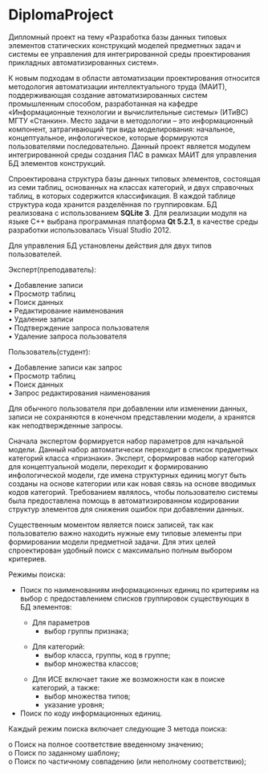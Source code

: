 # DiplomaProject

Дипломный проект на тему «Разработка базы данных типовых элементов статических конструкций моделей предметных задач и системы ее управления для интегрированной среды проектирования прикладных автоматизированных систем».

К новым подходам в области автоматизации проектирования относится методология автоматизации интеллектуального труда (МАИТ), поддерживающая создание автоматизированных систем промышленным способом, разработанная на кафедре «Информационные технологии и вычислительные системы» (ИТиВС) МГТУ «Станкин».  Место задачи в методологии – это информационный компонент, затрагивающий три вида моделирования: начальное, концептуальное, инфологическое, которые формируются пользователями последовательно. 
Данный проект является модулем интегрированной среды создания ПАС в рамках МАИТ для управления БД элементов конструкций. 

Спроектирована структура базы данных типовых элементов, состоящая из семи таблиц, основанных на классах категорий, и двух справочных таблиц, в которых содержится классификация. В каждой таблице структура кода хранится разделённая по группировкам.
БД реализована с использованием <b>SQLite 3</b>.  Для реализации модуля на языке C++ выбрана программная платформа <b>Qt 5.2.1</b>, в качестве среды разработки использовалась Visual Studio 2012.

Для управления БД установлены действия для двух типов пользователей.

<p>Эксперт(преподаватель):</p>
•	Добавление записи <br>
•	Просмотр таблиц<br>
•	Поиск данных<br>
•	Редактирование наименования<br>
•	Удаление записи<br>
•	Подтверждение запроса пользователя<br>
•	Удаление запроса пользователя<br>

<p>Пользователь(студент):</p>
•	Добавление записи как запрос<br>
•	Просмотр таблиц<br>
•	Поиск данных<br>
•	Запрос редактирования наименования

Для обычного пользователя при добавлении или изменении данных, записи не сохраняются в конечном представлении модели, а хранятся как неподтвержденные запросы.

Сначала экспертом формируется набор параметров для начальной модели. Данный набор автоматически переходит в список предметных категорий класса «признаки».  Эксперт, сформировав набор категорий для концептуальной модели, переходит к формированию инфологической модели, где имена структурных единиц могут быть созданы на основе категории или как новая связь на основе вводимых кодов категорий.
Требованием являлось, чтобы пользователю системы была предоставлена помощь в автоматизированном кодировании структур элементов для снижения ошибок при добавлении данных.

Существенным моментом является поиск записей, так как пользователю важно находить нужные ему типовые элементы при формировании модели предметной задачи. Для этих целей спроектирован удобный поиск с максимально полным выбором критериев.
<p>Режимы поиска: </p>
<ul>
  <li>Поиск по наименованиям информационных единиц по критериям на выбор с предоставлением списков группировок существующих в БД элементов: </li>
  <ul>
    <li>Для параметров 
    <ul>
       <li>выбор группы признака;
    </ul>
  </ul>
  <ul>
    <li>Для категорий:
    <ul>
      <li>выбор класса, группы, код в группе;
      <li>выбор множества классов;
    </ul>
  </ul>
  <ul>
    <li>Для ИСЕ включает такие же возможности как в поиске категорий, а также:
    <ul>
      <li>выбор множества типов;
      <li>указание уровня;
    </ul>
  </ul>
  <li>Поиск по коду информационных единиц. 
</ul>
<p>Каждый режим поиска включает следующие 3 метода поиска: </p>
 o	Поиск на полное соответствие введенному значению; <br>
 o	Поиск по заданному шаблону; <br>
 o	Поиск по частичному совпадению (или неполному соответствию); <br>
  
